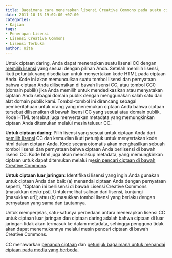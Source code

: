 ```yaml
---
title: Bagaimana cara menerapkan lisensi Creative Commons pada suatu ciptaan?
date: 2011-10-13 19:02:00 +07:00
categories:
- Kajian
tags:
- Penerapan Lisensi
- Lisensi Creative Commons
- Lisensi Terbuka
author: nita
---
```


Untuk ciptaan daring, Anda dapat menerapkan suatu lisensi CC dengan [memilih lisensi](http://creativecommons.org/choose/) yang sesuai dengan pilihan Anda. Setelah memilih lisensi, ikuti petunjuk yang disediakan untuk menyertakan kode HTML pada ciptaan Anda. Kode ini akan memunculkan suatu tombol lisensi dan pernyataan bahwa ciptaan Anda dilisensikan di bawah lisensi CC, atau tombol CC0 (domain publik) jika Anda memilih untuk mendedikasikan atau menyatakan ciptaan Anda sebagai domain publik dengan menggunakan salah satu dari alat domain publik kami. Tombol-tombol ini dirancang sebagai pemberitahuan untuk orang yang menemukan ciptaan Anda bahwa ciptaan tersebut dilisensikan di bawah lisensi CC yang sesuai atau domain publik. Kode HTML tersebut juga menyertakan metadata yang memungkinkan ciptaan Anda ditemukan melalui mesin telusur CC.

**Untuk ciptaan daring**: Pilih lisensi yang sesuai untuk ciptaan Anda dari [pemilih lisensi](http://creativecommons.org/choose/) CC dan kemudian ikuti petunjuk untuk menyertakan kode html dalam ciptaan Anda. Kode secara otomatis akan menghasilkan sebuah tombol lisensi dan pernyataan bahwa ciptaan Anda berlisensi di bawah lisensi CC. Kode html juga akan mencakup metadata, yang memungkinkan ciptaan untuk dapat ditemukan melalui m[esin pencari ciptaan di bawah Creative Commons](http://search.creativecommons.org/).

**Untuk ciptaan luar jaringan**: Identifikasi lisensi yang ingin Anda gunakan untuk ciptaan Anda dan baik (a) menandai ciptaan Anda dengan pernyataan seperti, "Ciptaan ini berlisensi di bawah Lisensi Creative Commons [masukkan deskripsi]. Untuk melihat salinan dari lisensi, kunjungi [masukkan url]; atau (b) masukkan tombol lisensi yang berlaku dengan pernyataan yang sama dan tautannya.

Untuk memperjelas, satu-satunya perbedaan antara menerapkan lisensi CC untuk ciptaan luar jaringan dan ciptaan daring adalah bahwa ciptaan di luar jaringan tidak akan termasuk ke dalam metadata, sehingga pengguna tidak akan dapat menemukannya melalui mesin pencari ciptaan di bawah Creative Commons.

CC menawarkan [penanda ciptaan](http://wiki.creativecommons.org/Marking/Creators) dan [petunjuk bagaimana untuk menandai ciptaan pada media yang berbeda](http://wiki.creativecommons.org/images/6/61/Creativecommons-licensing-and-marking-your-content_eng.pdf).